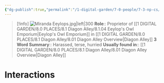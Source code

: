 ```yaml
---
{"dg-publish":true,"permalink":"/1-digital-garden/7-0-people/7-3-np-cs/miranda-eeylops/","tags":["#person"]}
---
```


>[!info] 
>![Miranda Eeylops.jpg|left|300](/img/user/1%20DIGITAL%20GARDEN/7.0%20PEOPLE/7.3%20NPCs/Headshots/Miranda%20Eeylops.jpg)
>**Role**:: Proprietor of [[1 DIGITAL GARDEN/8.0 PLACES/8.1 Diagon Alley/8.1.04 Eeylop's Owl Emporium\|Eeylop's Owl Emporium]] in [[1 DIGITAL GARDEN/8.0 PLACES/8.1 Diagon Alley/8.01 Diagon Alley Overview\|Diagon Alley]]
>**3 Word Summary**:: Harassed, terse, hurried
>**Usually found in**:: [[1 DIGITAL GARDEN/8.0 PLACES/8.1 Diagon Alley/8.01 Diagon Alley Overview\|Diagon Alley]]

# Interactions

